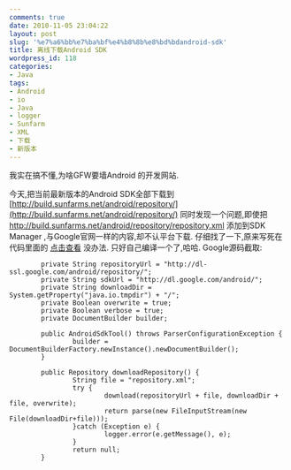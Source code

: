 ```yaml
---
comments: true
date: 2010-11-05 23:04:22
layout: post
slug: '%e7%a6%bb%e7%ba%bf%e4%b8%8b%e8%bd%bdandroid-sdk'
title: 离线下载Android SDK
wordpress_id: 118
categories:
- Java
tags:
- Android
- io
- Java
- logger
- Sunfarm
- XML
- 下载
- 新版本
---
```


我实在搞不懂,为啥GFW要墙Android 的开发网站.


今天,把当前最新版本的Android SDK全部下载到 [http://build.sunfarms.net/android/repository/](http://build.sunfarms.net/android/repository/)
同时发现一个问题,即使把 http://build.sunfarms.net/android/repository/repository.xml 添加到SDK Manager ,与Google官网一样的内容,却不认平台下载.
仔细找了一下,原来写死在代码里面的 [点击查看](http://code.google.com/p/android-sdk-tool/source/browse/src/main/java/com/m11n/android/AndroidSdkTool.java?r=6426c47fe356e9d649fe612464563960a1ca7d74)
没办法. 只好自己编译一个了,哈哈.
Google源码截取:

    
    
            private String repositoryUrl = "http://dl-ssl.google.com/android/repository/";
            private String sdkUrl = "http://dl.google.com/android/";
            private String downloadDir = System.getProperty("java.io.tmpdir") + "/";
            private Boolean overwrite = true;
            private Boolean verbose = true;
            private DocumentBuilder builder;
    
            public AndroidSdkTool() throws ParserConfigurationException {
                    builder = DocumentBuilderFactory.newInstance().newDocumentBuilder();
            }
    
            public Repository downloadRepository() {
                    String file = "repository.xml";
                    try {
                            download(repositoryUrl + file, downloadDir + file, overwrite);
                            return parse(new FileInputStream(new File(downloadDir+file)));
                    }catch (Exception e) {
                            logger.error(e.getMessage(), e);
                    }
                    return null;
            }
    
